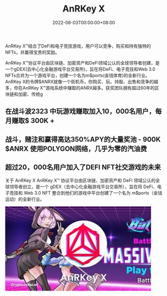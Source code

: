 ﻿---
title: "AnRKey X"
description: "在未来基于DeFi的游戏- m$ports™中购买、玩、参与nft和竞争"
date: 2022-08-03T00:00:00+08:00
lastmod: 2022-08-03T00:00:00+08:00
draft: false
authors: ["whq985"]
featuredImage: "anrkey-x.png"
tags: ["Collectibles","AnRKey X"]
categories: ["nfts"]
nfts: ["Collectibles"]
blockchain: "ETH"
website: "https://anrkeyx.io/landing/"
twitter: "https://www.twitch.tv/anrkeyx/"
discord: ""
telegram: ""
github: ""
youtube: ""
twitch: ""
facebook: ""
instagram: ""
reddit: ""
medium: ""
steam: ""
gitbook: ""
googleplay: ""
appstore: ""
status: "Live"
weight: 
lightgallery: true
toc: true
pinned: false
recommend: false
recommend1: false
---
<p>AnRKey X™结合了DeFi和电子竞技游戏，用户可以竞争，购买和持有独特的NFTs，并赢得宝贵的奖励。</p>
<p>AnRKey X™协议平台由区块链、加密资产和DeFi领域公认的全球领导者创建，是一个gDEX(去中心化金融游戏平台交易所)，旨在将DeFi、电子竞技和Web 3.0 NFTs合并为一个游戏平台，创建一个名为m$ports(金钱体育)的全新行业。AnRKey X的令牌$ANRX就像一个街机币，你购买、玩、持股、出售和竞争的越多，你在AnRKey X™游戏系统中赚取的ANRX越多。获奖团队拥有超过60年的区块链和加密、传统g</p>

## 在战斗波2323 中玩游戏赚取加入10，000名用户，每月赚取$ 300K +

## 战斗，赌注和赢得高达350%APY的大量奖池 - 900K $ANRX  使用POLYGON网络，几乎为零的汽油费

## 超过20，000名用户加入了DEFI NFT社交游戏的未来

关于 AnRKey X AnRKey X™ 协议平台由区块链、加密资产和 DeFi 领域公认的全球领导者创立，是一个 gDEX（去中心化金融游戏平台交易所），旨在将 DeFi、电子竞技和 Web 3.0 NFT 整合到他们的游戏中平台创建了一个名为 m$ports（金钱运动）的全新行业。

<img src="OIP-C.jpg" alt="OIP-C" style="zoom:150%;" />

